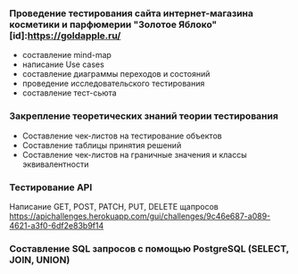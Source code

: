 ### Проведение тестирования сайта интернет-магазина косметики и парфюмерии "Золотое Яблоко" [id]:https://goldapple.ru/
- составление mind-map
- написание Use cases
- составление диаграммы переходов и состояний
- проведение исследовательского тестирования
- составление тест-сьюта
### Закрепление теоретических знаний теории тестирования
- Составление чек-листов на тестирование объектов
- Составление таблицы принятия решений
- Составление чек-листов на граничные значения и классы эквивалентности
### Тестирование API
Написание GET, POST, PATCH, PUT, DELETE щапросов
https://apichallenges.herokuapp.com/gui/challenges/9c46e687-a089-4621-a3f0-6df2e83b9f14
### Составление SQL запросов с помощью PostgreSQL (SELECT, JOIN, UNION)

